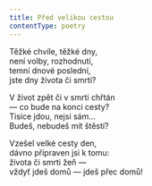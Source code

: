 ```yaml
---
title: Před velikou cestou
contentType: poetry
---
```


<section>

Těžké chvíle, těžké dny,  
není volby, rozhodnutí,  
temní dnové poslední,  
jste dny života či smrti?

V život zpět či v smrti chřtán  
— co bude na konci cesty?  
Tisíce jdou, nejsi sám…  
Budeš, nebudeš mít štěstí?

Vzešel velké cesty den,  
dávno připraven jsi k tomu:  
života či smrti žeň —  
vždyť jdeš domů — jdeš přec domů!

</section>
